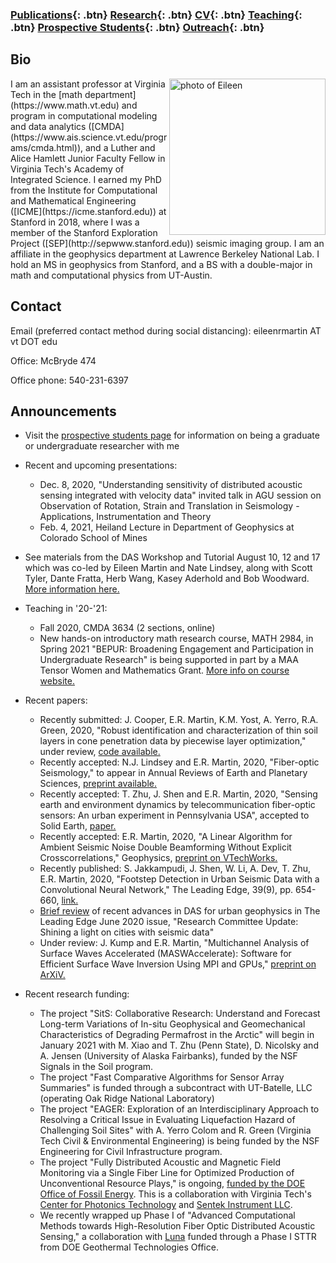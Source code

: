 ### [Publications](/publications){: .btn}     [Research](/research){: .btn}      [CV](/docs/ermartin_CV.pdf){: .btn}       [Teaching](/teaching){: .btn} 	[Prospective Students](/prospectiveStudents){: .btn}	[Outreach](/outreach){: .btn}

## Bio

<img src="https://eileenrmartin.github.io/img/eileen.jpg" alt="photo of Eileen" align="right" style="width: 250px;"/>
I am an assistant professor at Virginia Tech in the [math department](https://www.math.vt.edu) and program in computational modeling and data analytics ([CMDA](https://www.ais.science.vt.edu/programs/cmda.html)), and a Luther and Alice Hamlett Junior Faculty Fellow in Virginia Tech's Academy of Integrated Science. I earned my PhD from the Institute for Computational and Mathematical Engineering ([ICME](https://icme.stanford.edu)) at Stanford in 2018, where I was a member of the Stanford Exploration Project ([SEP](http://sepwww.stanford.edu)) seismic imaging group. I am an affiliate in the geophysics department at Lawrence Berkeley National Lab. I hold an MS in geophysics from Stanford, and a BS with a double-major in math and computational physics from UT-Austin.  

## Contact

Email (preferred contact method during social distancing): eileenrmartin AT vt DOT edu   

Office: McBryde 474   

Office phone: 540-231-6397 

## Announcements

* Visit the [prospective students page](https://eileenrmartin.github.io/prospectiveStudents/) for information on being a graduate or undergraduate researcher with me

* Recent and upcoming presentations:
  * Dec. 8, 2020, "Understanding sensitivity of distributed acoustic sensing integrated with velocity data" invited talk in AGU session on Observation of Rotation, Strain and Translation in Seismology - Applications, Instrumentation and Theory 
  * Feb. 4, 2021, Heiland Lecture in Department of Geophysics at Colorado School of Mines

* See materials from the DAS Workshop and Tutorial August 10, 12 and 17 which was co-led by Eileen Martin and Nate Lindsey, along with Scott Tyler, Dante Fratta, Herb Wang, Kasey Aderhold and Bob Woodward. [More information here.](https://www.iris.edu/hq/event/2020_DAS_Workshop)

* Teaching in '20-'21:
  * Fall 2020, CMDA 3634 (2 sections, online)
  * New hands-on introductory math research course, MATH 2984, in Spring 2021 "BEPUR: Broadening Engagement and Participation in Undergraduate Research" is being supported in part by a MAA Tensor Women and Mathematics Grant. [More info on course website.](https://sites.google.com/vt.edu/bepur-math-2984/home)

* Recent papers:
  * Recently submitted: J. Cooper, E.R. Martin, K.M. Yost, A. Yerro, R.A. Green, 2020, "Robust identification and characterization of thin soil layers in cone penetration data by piecewise layer optimization," under review, [code available.](https://github.com/jonc7/Soil-Layer-Optimization)
  * Recently accepted: N.J. Lindsey and E.R. Martin, 2020, "Fiber-optic Seismology," to appear in Annual Reviews of Earth and Planetary Sciences, [preprint available.](https://vtechworks.lib.vt.edu/handle/10919/99469)
  * Recently accepted: T. Zhu, J. Shen and E.R. Martin, 2020, "Sensing earth and environment dynamics by telecommunication fiber-optic sensors: An urban experiment in Pennsylvania USA", accepted to Solid Earth, [paper.](https://se.copernicus.org/preprints/se-2020-103/)
  * Recently accepted: E.R. Martin, 2020, "A Linear Algorithm for Ambient Seismic Noise Double Beamforming Without Explicit Crosscorrelations," Geophysics, [preprint on VTechWorks.](https://vtechworks.lib.vt.edu/handle/10919/96246)
  * Recently  published: S. Jakkampudi, J. Shen, W. Li, A. Dev, T. Zhu, E.R. Martin, 2020, "Footstep Detection in Urban Seismic Data with a Convolutional Neural Network," The Leading Edge, 39(9), pp. 654-660, [link.](https://library.seg.org/doi/10.1190/tle39090654.1)
  * [Brief review](https://library.seg.org/doi/epub/10.1190/tle39060437.1) of recent advances in DAS for urban geophysics in The Leading Edge June 2020 issue, "Research Committee Update: Shining a light on cities with seismic data"
  * Under review: J. Kump and E.R. Martin, "Multichannel Analysis of Surface Waves Accelerated (MASWAccelerate): Software for Efficient Surface Wave Inversion Using MPI and GPUs," [preprint on ArXiV.](https://arxiv.org/abs/2003.02256) 

* Recent research funding:
  * The project "SitS: Collaborative Research: Understand and Forecast Long-term Variations of In-situ Geophysical and Geomechanical Characteristics of Degrading Permafrost in the Arctic" will begin in January 2021 with M. Xiao and T. Zhu (Penn State), D. Nicolsky and A. Jensen (University of Alaska Fairbanks), funded by the NSF Signals in the Soil program.
  * The project "Fast Comparative Algorithms for Sensor Array Summaries" is funded through a subcontract with UT-Batelle, LLC (operating Oak Ridge National Laboratory)
  * The project "EAGER: Exploration of an Interdisciplinary Approach to Resolving a Critical Issue in Evaluating Liquefaction Hazard of Challenging Soil Sites" with A. Yerro Colom and R. Green (Virginia Tech Civil & Environmental Engineering) is being funded by the NSF Engineering for Civil Infrastructure program.
  * The project "Fully Distributed Acoustic and Magnetic Field Monitoring via a Single Fiber Line for Optimized Production of Unconventional Resource Plays," is ongoing, [funded by the DOE Office of Fossil Energy](https://www.energy.gov/fe/project-selections-advanced-technologies-recovery-unconventional-oil-gas-resources). This is a collaboration with Virginia Tech's [Center for Photonics Technology](https://photonics.ece.vt.edu/) and [Sentek Instrument LLC](http://www.sentekinstrument.com/).
  * We recently wrapped up Phase I of "Advanced Computational Methods towards High-Resolution Fiber Optic Distributed Acoustic Sensing,"  a collaboration with [Luna](https://lunainc.com/) funded through a Phase I STTR from DOE Geothermal Technologies Office. 
  

